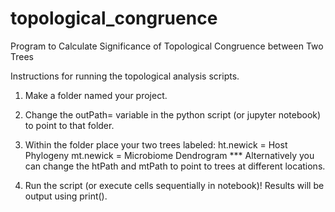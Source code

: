 # topological_congruence
Program to Calculate Significance of Topological Congruence between Two Trees

Instructions for running the topological analysis scripts.

1. Make a folder named your project.
2. Change the outPath= variable in the python script (or jupyter notebook) to point to that folder.
3. Within the folder place your two trees labeled:
	ht.newick = Host Phylogeny
	mt.newick = Microbiome Dendrogram
	*** Alternatively you can change the htPath and mtPath to point to trees at different locations.

4. Run the script (or execute cells sequentially in notebook)! Results will be output using print().
